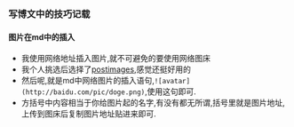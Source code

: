 ### 写博文中的技巧记载

#### 图片在md中的插入
- 我使用网络地址插入图片,就不可避免的要使用网络图床
- 我个人挑选后选择了[postimages](https://postimages.org),感觉还挺好用的
- 然后呢,就是md中网络图片的插入语句,`![avatar](http://baidu.com/pic/doge.png)`,使用这句即可.
- 方括号中内容相当于你给图片起的名字,有没有都无所谓,括号里就是图片地址,上传到图床后复制图片地址贴进来即可.
